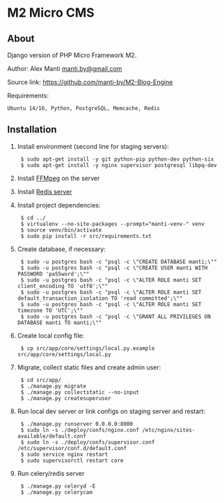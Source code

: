 M2 Micro CMS
============


About
-----

Django version of PHP Micro Framework M2.

Author: Alex Manti <manti.by@gmail.com>

Source link: https://github.com/manti-by/M2-Blog-Engine

Requirements:

    Ubuntu 14/16, Python, PostgreSQL, Memcache, Redis


Installation
-------------

1. Install environment (second line for staging servers):

        $ sudo apt-get install -y git python-pip python-dev python-six    
        $ sudo apt-get install -y nginx supervisor postgresql libpq-dev


2. Install [FFMpeg](https://trac.ffmpeg.org/wiki/CompilationGuide/Ubuntu) on the server


3. Install [Redis server](https://redis.io/download)


4. Install project dependencies:

        $ cd ../
        $ virtualenv --no-site-packages --prompt="manti-venv-" venv
        $ source venv/bin/activate
        $ sudo pip install -r src/requirements.txt


5. Create database, if necessary:

        $ sudo -u postgres bash -c "psql -c \"CREATE DATABASE manti;\""
        $ sudo -u postgres bash -c "psql -c \"CREATE USER manti WITH PASSWORD 'pa55word';\""
        $ sudo -u postgres bash -c "psql -c \"ALTER ROLE manti SET client_encoding TO 'utf8';\""
        $ sudo -u postgres bash -c "psql -c \"ALTER ROLE manti SET default_transaction_isolation TO 'read committed';\""
        $ sudo -u postgres bash -c "psql -c \"ALTER ROLE manti SET timezone TO 'UTC';\""
        $ sudo -u postgres bash -c "psql -c \"GRANT ALL PRIVILEGES ON DATABASE manti TO manti;\""


6. Create local config file:

        $ cp src/app/core/settings/local.py.example src/app/core/settings/local.py


7. Migrate, collect static files and create admin user:

        $ cd src/app/
        $ ./manage.py migrate
        $ ./manage.py collectstatic --no-input
        $ ./manage.py createsuperuser


8. Run local dev server or link configs on staging server and restart:

        $ ./manage.py runserver 0.0.0.0:8000
        $ sudo ln -s ./deploy/confs/nginx.conf /etc/nginx/sites-available/default.conf
        $ sudo ln -s ./deploy/confs/supervisor.conf /etc/supervisor/conf.d/default.conf
        $ sudo service nginx restart
        $ sudo supervisorctl restart core
    

9. Run celery/redis server

        $ ./manage.py celeryd -E
        $ ./manage.py celerycam